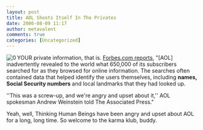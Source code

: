 ```yaml
---
layout: post
title: AOL Shoots Itself In The Privates
date: 2006-08-09 11:17
author: metavalent
comments: true
categories: [Uncategorized]
---
```

<!--Lead Photo --><a href="http://www.forbes.com/technology/2006/08/08/aol-internet-update-cx_po_0808privacy.html"><img src="http://metavalent.info/images/forbes.logo.gif" align="left" border="0" alt="0" /></a><!-- Commentary -->YOUR private information, that is.  <a href="http://www.forbes.com/technology/2006/08/08/aol-internet-update-cx_po_0808privacy.html">Forbes.com reports</a>, "[AOL] inadvertently revealed to the world what 650,000 of its subscribers searched for as they browsed for online information. The searches often contained data that helped identify the users themselves, including <b>names, Social Security numbers</b> and local landmarks that they had looked up. 

''This was a screw-up, and we're angry and upset about it,'' AOL spokesman Andrew Weinstein told The Associated Press."

Yeah, well, Thinking Human Beings have been angry and upset about AOL for a long, long time.  So welcome to the karma klub, buddy.

